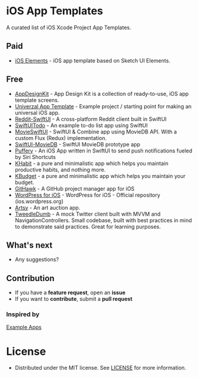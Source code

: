 # iOS App Templates
A curated list of iOS Xcode Project App Templates. 

## Paid
* [iOS Elements](https://ioselements.com/) - iOS app template based on Sketch UI Elements.

## Free 
* [AppDesignKit](https://github.com/relatedcode/AppDesignKit) - App Design Kit is a collection of ready-to-use, iOS app template screens.
* [Univerzal App Template](https://github.com/kwylez/Universal-iOS-App-Template) - Example project / starting point for making an universal iOS app.
* [Reddit-SwiftUI](https://github.com/carson-katri/reddit-swiftui) - A cross-platform Reddit client built in SwiftUI 
* [SwiftUITodo](https://github.com/devxoul/SwiftUITodo) - An example to-do list app using SwiftUI
* [MovieSwiftUI](https://github.com/Dimillian/MovieSwiftUI) - SwiftUI & Combine app using MovieDB API. With a custom Flux (Redux) implementation.
* [SwiftUI-MovieDB](https://github.com/alfianlosari/SwiftUI-MovieDB) - SwiftUI MovieDB prototype app
* [Puffery](https://github.com/vknabel/puffery) - An iOS App written in SwiftUI to send push notifications fueled by Siri Shortcuts
* [KHabit](https://github.com/elkiwy/khabit) - a pure and minimalistic app which helps you maintain productive habits, and nothing more.
* [KBudget](https://github.com/elkiwy/KBudget) - a pure and minimalistic app which helps you maintain your budget.
* [GitHawk](https://github.com/rnystrom/GitHawk) - A GitHub project manager app for iOS
* [WordPress for iOS](https://github.com/wordpress-mobile/WordPress-iOS) - WordPress for iOS - Official repository (ios.wordpress.org)
* [Artsy](https://github.com/artsy/eidolon) - An art auction app.
* [TweedleDumb](https://github.com/IanKeen/TweetleDumb) - A mock Twitter client built with MVVM and NavigationControllers. Small codebase, built with best practices in mind to demonstrate said practices. Great for learning purposes.


## What's next
- Any suggestions?

## Contribution
- If you have a **feature request**, open an **issue**
- If you want to **contribute**, submit a **pull request**

### Inspired by
[Example Apps](https://github.com/jogendra/example-ios-apps)

# License
 * Distributed under the MIT license. See [LICENSE](https://github.com/molcik/ios-app-templates/blob/main/LICENSE) for more information.
